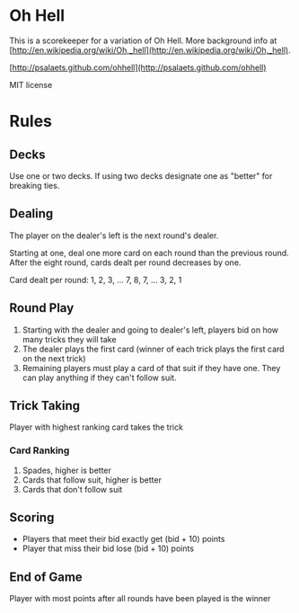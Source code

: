 # Oh Hell

This is a scorekeeper for a variation of Oh Hell.  More background info at [http://en.wikipedia.org/wiki/Oh,_hell](http://en.wikipedia.org/wiki/Oh,_hell).

[http://psalaets.github.com/ohhell](http://psalaets.github.com/ohhell)

MIT license

# Rules

## Decks

Use one or two decks.  If using two decks designate one as "better" for breaking ties.

## Dealing

The player on the dealer's left is the next round's dealer.

Starting at one, deal one more card on each round than the previous round.  After the eight round, cards dealt per round decreases by one.

Card dealt per round:
1, 2, 3, ... 7, 8, 7, ... 3, 2, 1

## Round Play

1. Starting with the dealer and going to dealer's left, players bid on how many tricks they will take
2. The dealer plays the first card (winner of each trick plays the first card on the next trick)
3. Remaining players must play a card of that suit if they have one.  They can play anything if they can't follow suit.

## Trick Taking

Player with highest ranking card takes the trick

### Card Ranking

1. Spades, higher is better
2. Cards that follow suit, higher is better
3. Cards that don't follow suit

## Scoring

- Players that meet their bid exactly get (bid + 10) points
- Player that miss their bid lose (bid + 10) points

## End of Game

Player with most points after all rounds have been played is the winner
